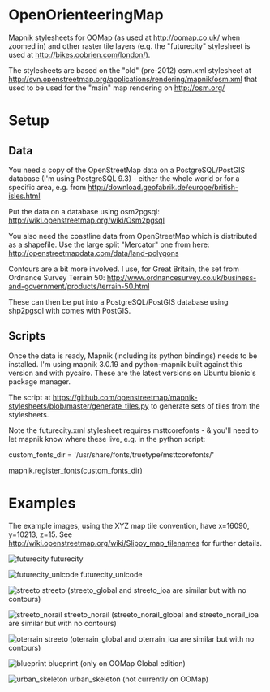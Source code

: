 OpenOrienteeringMap
=====

Mapnik stylesheets for OOMap (as used at http://oomap.co.uk/ when zoomed in) and other raster tile layers (e.g. the "futurecity" stylesheet is used at http://bikes.oobrien.com/london/). 

The stylesheets are based on the "old" (pre-2012) osm.xml stylesheet at http://svn.openstreetmap.org/applications/rendering/mapnik/osm.xml that used to be used for the "main" map rendering on http://osm.org/

Setup
===

Data
---

You need a copy of the OpenStreetMap data on a PostgreSQL/PostGIS database (I'm using PostgreSQL 9.3) - either the whole world or for a specific area, e.g. from http://download.geofabrik.de/europe/british-isles.html

Put the data on a database using osm2pgsql: http://wiki.openstreetmap.org/wiki/Osm2pgsql

You also need the coastline data from OpenStreetMap which is distributed as a shapefile. Use the large split "Mercator" one from here: http://openstreetmapdata.com/data/land-polygons

Contours are a bit more involved. I use, for Great Britain, the set from Ordnance Survey Terrain 50: http://www.ordnancesurvey.co.uk/business-and-government/products/terrain-50.html

These can then be put into a PostgreSQL/PostGIS database using shp2pgsql with comes with PostGIS.

Scripts
---

Once the data is ready, Mapnik (including its python bindings) needs to be installed. I'm using mapnik 3.0.19 and python-mapnik built against this version and with pycairo. These are the latest versions on Ubuntu bionic's package manager.

The script at https://github.com/openstreetmap/mapnik-stylesheets/blob/master/generate_tiles.py to generate sets of tiles from the stylesheets.

Note the futurecity.xml stylesheet requires msttcorefonts - & you'll need to let mapnik know where these live, e.g. in the python script:

custom_fonts_dir = '/usr/share/fonts/truetype/msttcorefonts/'

mapnik.register_fonts(custom_fonts_dir)

Examples
===

The example images, using the XYZ map tile convention, have x=16090, y=10213, z=15. See http://wiki.openstreetmap.org/wiki/Slippy_map_tilenames for further details.

![futurecity](https://raw.github.com/oobrien/oomap/master/examples/futurecity_z15.png "futurecity") futurecity

![futurecity_unicode](https://raw.github.com/oobrien/oomap/master/examples/futurecity_unicode_z15.png "futurecity_unicode") futurecity_unicode

![streeto](https://raw.github.com/oobrien/oomap/master/examples/streeto_z15.png "streeto") streeto (streeto_global and streeto_ioa are similar but with no contours)

![streeto_norail](https://raw.github.com/oobrien/oomap/master/examples/streeto_norail_z15.png "streeto_norail") streeto_norail (streeto_norail_global and streeto_norail_ioa are similar but with no contours)

![oterrain](https://raw.github.com/oobrien/oomap/master/examples/oterrain_z15.png "oterrain") streeto (oterrain_global and oterrain_ioa are similar but with no contours)

![blueprint](https://raw.github.com/oobrien/oomap/master/examples/blueprint_z15.png "blueprint") blueprint (only on OOMap Global edition)

![urban_skeleton](https://raw.github.com/oobrien/oomap/master/examples/urban_skeleton_z15.png "urban_skeleton") urban_skeleton (not currently on OOMap)
